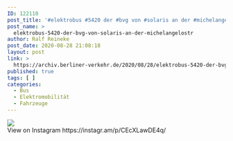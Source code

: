 ```yaml
---
ID: 122110
post_title: '#elektrobus #5420 der #bvg von #solaris an der #michelangelostr'
post_name: >
  elektrobus-5420-der-bvg-von-solaris-an-der-michelangelostr
author: Ralf Reineke
post_date: 2020-08-28 21:08:18
layout: post
link: >
  https://archiv.berliner-verkehr.de/2020/08/28/elektrobus-5420-der-bvg-von-solaris-an-der-michelangelostr/
published: true
tags: [ ]
categories:
  - Bus
  - Elektromobilität
  - Fahrzeuge
---
```

<div><img src='https://scontent-iad3-1.cdninstagram.com/v/t51.29350-15/118356124_822331471909374_3713777033791523813_n.jpg?_nc_cat=111&_nc_sid=8ae9d6&_nc_ohc=Bpj-1Yhgu_cAX_YNGTu&_nc_ht=scontent-iad3-1.cdninstagram.com&oh=9b02e9968148888ee57e5aeb739a5f5f&oe=5F6F2705' style='max-width:600px;' /><br/><div>View on Instagram https://instagr.am/p/CEcXLawDE4q/</div></div>